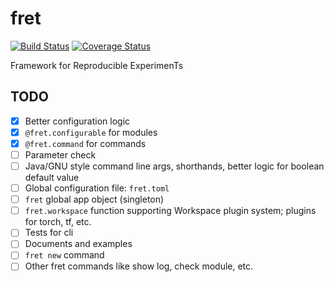 # fret

[![Build Status](https://travis-ci.org/yxonic/fret.svg?branch=master)](https://travis-ci.org/yxonic/fret) [![Coverage Status](https://coveralls.io/repos/github/yxonic/fret/badge.svg?branch=master)](https://coveralls.io/github/yxonic/fret?branch=master)

Framework for Reproducible ExperimenTs

## TODO
- [x] Better configuration logic
- [x] `@fret.configurable` for modules
- [x] `@fret.command` for commands
- [ ] Parameter check
- [ ] Java/GNU style command line args, shorthands, better logic for boolean default value
- [ ] Global configuration file: `fret.toml`
- [ ] `fret` global app object (singleton)
- [ ] `fret.workspace` function supporting Workspace plugin system; plugins for torch, tf, etc.
- [ ] Tests for cli
- [ ] Documents and examples
- [ ] `fret new` command
- [ ] Other fret commands like show log, check module, etc.
